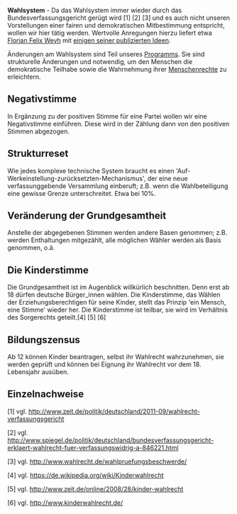 **Wahlsystem** - Da das Wahlsystem immer wieder durch das
Bundesverfassungsgericht gerügt wird [1] [2] [3] und es auch nicht
unseren Vorstellungen einer fairen und demokratischen Mitbestimmung
entspricht, wollen wir hier tätig werden. Wertvolle Anregungen hierzu
liefert etwa [Florian Felix
Weyh](https://de.wikipedia.org/wiki/Florian_Felix_Weyh) mit [einigen
seiner publizierten
Ideen](https://de.wikipedia.org/wiki/Die_letzte_Wahl).

Änderungen am Wahlsystem sind Teil unseres
[Programms](/wiki/PROGRAMM:Program_mittelfristig.md "wikilink"). Sie sind
strukturelle Änderungen und notwendig, um den Menschen die demokratische
Teilhabe sowie die Wahrnehmung ihrer
[Menschenrechte](http://www.un.org/Depts/german/menschenrechte/aemr.pdf)
zu erleichtern.

Negativstimme
-------------

In Ergänzung zu der positiven Stimme für eine Partei wollen wir eine
Negativstimme einführen. Diese wird in der Zählung dann von den
positiven Stimmen abgezogen.

Strukturreset
-------------

Wie jedes komplexe technische System braucht es einen
'Auf-Werkeinstellung-zurücksetzten-Mechanismus', der eine neue
verfassunggebende Versammlung einberuft; z.B. wenn die Wahlbeteiligung
eine gewisse Grenze unterschreitet. Etwa bei 10%.

Veränderung der Grundgesamtheit
-------------------------------

Anstelle der abgegebenen Stimmen werden andere Basen genommen; z.B.
werden Enthaltungen mitgezählt, alle möglichen Wähler werden als Basis
genommen, o.ä.

Die Kinderstimme
----------------

Die Grundgesamtheit ist im Augenblick willkürlich beschnitten. Denn erst
ab 18 dürfen deutsche Bürger\_innen wählen. Die Kinderstimme, das Wählen
der Erziehungsberechtigen für seine Kinder, stellt das Prinzip 'ein
Mensch, eine Stimme' wieder her. Die Kinderstimme ist teilbar, sie wird
im Verhältnis des Sorgerechts geteilt.[4] [5] [6]

Bildungszensus
--------------

Ab 12 können Kinder beantragen, selbst ihr Wahlrecht wahrzunehmen, sie
werden geprüft und können bei Eignung ihr Wahlrecht vor dem 18.
Lebensjahr ausüben.

Einzelnachweise
---------------

<references />
<Kategorie:Innenpolitik>

[1] vgl.
<http://www.zeit.de/politik/deutschland/2011-09/wahlrecht-verfassungsgericht>

[2] vgl.
<http://www.spiegel.de/politik/deutschland/bundesverfassungsgericht-erklaert-wahlrecht-fuer-verfassungswidrig-a-846221.html>

[3] vgl. <http://www.wahlrecht.de/wahlpruefungsbeschwerde/>

[4] vgl. <https://de.wikipedia.org/wiki/Kinderwahlrecht>

[5] vgl. <http://www.zeit.de/online/2008/28/kinder-wahlrecht>

[6] vgl. <http://www.kinderwahlrecht.de/>
